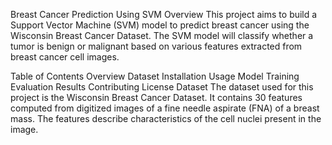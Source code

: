Breast Cancer Prediction Using SVM
Overview
This project aims to build a Support Vector Machine (SVM) model to predict breast cancer using the Wisconsin Breast Cancer Dataset. The SVM model will classify whether a tumor is benign or malignant based on various features extracted from breast cancer cell images.

Table of Contents
Overview
Dataset
Installation
Usage
Model Training
Evaluation
Results
Contributing
License
Dataset
The dataset used for this project is the Wisconsin Breast Cancer Dataset. It contains 30 features computed from digitized images of a fine needle aspirate (FNA) of a breast mass. The features describe characteristics of the cell nuclei present in the image.

